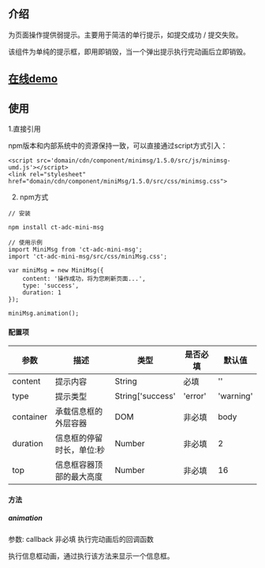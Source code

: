 ## 介绍

为页面操作提供弱提示。主要用于简洁的单行提示，如提交成功 / 提交失败。

该组件为单纯的提示框，即用即销毁，当一个弹出提示执行完动画后立即销毁。

## [在线demo](https://codepen.io/rubyisapm/pen/vmooQK)
## 使用

1.直接引用

npm版本和内部系统中的资源保持一致，可以直接通过script方式引入：
```
<script src='domain/cdn/component/minimsg/1.5.0/src/js/minimsg-umd.js'></script>
<link rel="stylesheet" href="domain/cdn/component/miniMsg/1.5.0/src/css/minimsg.css">
```

2. npm方式

```
// 安装

npm install ct-adc-mini-msg

// 使用示例
import MiniMsg from 'ct-adc-mini-msg';
import 'ct-adc-mini-msg/src/css/miniMsg.css';

var miniMsg = new MiniMsg({
    content: '操作成功，将为您刷新页面...',
    type: 'success',
    duration: 1
});

miniMsg.animation();
```

#### 配置项

 参数 | 描述 | 类型 | 是否必填 | 默认值
-- | -- | -- | -- | --
content | 提示内容 | String | 必填 | ''
type | 提示类型 | String['success'|'error'|'warning'|'info'] | 非必填 | 'info'
container | ﻿承载信息框的外层容器 |DOM|非必填|body
duration | 信息框的停留时长，单位:秒 | Number | 非必填 | 2
top | 信息框容器顶部的最大高度 | Number | 非必填 | 16

#### 方法

##### animation

参数: callback 非必填 执行完动画后的回调函数

执行信息框动画，通过执行该方法来显示一个信息框。

